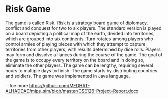 # Risk Game

The game is called Risk. 
Risk is a strategy board game of diplomacy, conflict and conquest for two to six players. 
The standard version is played on a board depicting a political map of the earth, divided into territories, 
which are grouped into six continents. 
Turn rotates among players who control armies of playing pieces with which they attempt to capture territories from other players,
with results determined by dice rolls. Players may form and dissolve alliances during the course of the game. 
The goal of the game is to occupy every territory on the board and in doing so, eliminate the other players. 
The game can be lengthy, requiring several hours to multiple days to finish. The game starts by distributing countries and soldiers. 
The game was implemented in Java language. 

--foe more https://github.com/MEDHAT-ALHADDAD/mips_sim/blob/master/CSE126-Project-Report.docx
